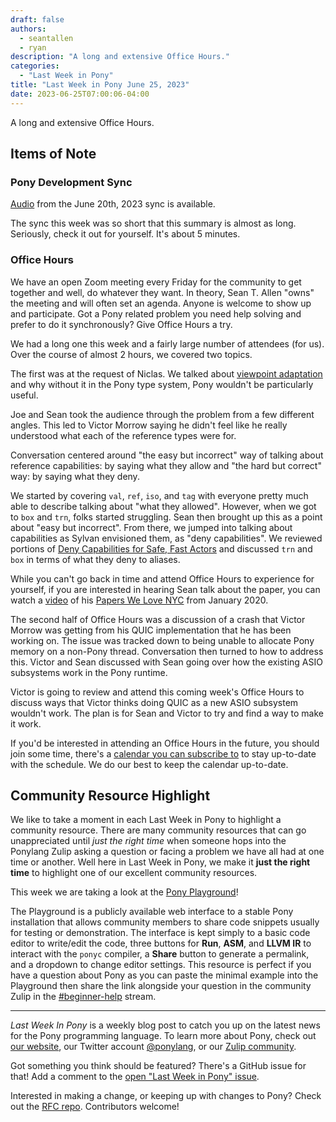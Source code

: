 ```yaml
---
draft: false
authors:
  - seantallen
  - ryan
description: "A long and extensive Office Hours."
categories:
  - "Last Week in Pony"
title: "Last Week in Pony June 25, 2023"
date: 2023-06-25T07:00:06-04:00
---
```


A long and extensive Office Hours.

<!-- more -->

## Items of Note

### Pony Development Sync

[Audio](https://vimeo.com/917348005) from the June 20th, 2023 sync is available.

The sync this week was so short that this summary is almost as long. Seriously, check it out for yourself. It's about 5 minutes.

### Office Hours

We have an open Zoom meeting every Friday for the community to get together and well, do whatever they want. In theory, Sean T. Allen "owns" the meeting and will often set an agenda. Anyone is welcome to show up and participate. Got a Pony related problem you need help solving and prefer to do it synchronously? Give Office Hours a try.

We had a long one this week and a fairly large number of attendees (for us). Over the course of almost 2 hours, we covered two topics.

The first was at the request of Niclas. We talked about [viewpoint adaptation](https://tutorial.ponylang.io/reference-capabilities/arrow-types.html?h=viewpoint) and why without it in the Pony type system, Pony wouldn't be particularly useful.

Joe and Sean took the audience through the problem from a few different angles. This led to Victor Morrow saying he didn't feel like he really understood what each of the reference types were for.

Conversation centered around "the easy but incorrect" way of talking about reference capabilities: by saying what they allow and "the hard but correct" way: by saying what they deny.

We started by covering `val`, `ref`, `iso`, and `tag` with everyone pretty much able to describe talking about "what they allowed". However, when we got to `box` and `trn`, folks started struggling. Sean then brought up this as a point about "easy but incorrect". From there, we jumped into talking about capabilities as Sylvan envisioned them, as "deny capabilities". We reviewed portions of [Deny Capabilities for Safe, Fast Actors](https://www.ponylang.io/media/papers/fast-cheap-with-proof.pdf) and discussed `trn` and `box` in terms of what they deny to aliases.

While you can't go back in time and attend Office Hours to experience for yourself, if you are interested in hearing Sean talk about the paper, you can watch a [video](https://www.seantallen.com/talks/deny-capabilities/) of his [Papers We Love NYC](https://paperswelove.org/chapter/newyork/) from January 2020.

The second half of Office Hours was a discussion of a crash that Victor Morrow was getting from his QUIC implementation that he has been working on. The issue was tracked down to being unable to allocate Pony memory on a non-Pony thread. Conversation then turned to how to address this. Victor and Sean discussed with Sean going over how the existing ASIO subsystems work in the Pony runtime.

Victor is going to review and attend this coming week's Office Hours to discuss ways that Victor thinks doing QUIC as a new ASIO subsystem wouldn't work. The plan is for Sean and Victor to try and find a way to make it work.

If you'd be interested in attending an Office Hours in the future, you should join some time, there's a [calendar you can subscribe to](https://calendar.google.com/calendar/ical/4465e68ae24131ae00461a40893f2637a2c9ac510e311a44ff78680e2f183ce3%40group.calendar.google.com/public/basic.ics) to stay up-to-date with the schedule. We do our best to keep the calendar up-to-date.

## Community Resource Highlight

We like to take a moment in each Last Week in Pony to highlight a community resource. There are many community resources that can go unappreciated until _just the right time_ when someone hops into the Ponylang Zulip asking a question or facing a problem we have all had at one time or another. Well here in Last Week in Pony, we make it **just the right time** to highlight one of our excellent community resources.

This week we are taking a look at the [Pony Playground](https://playground.ponylang.io/)!

The Playground is a publicly available web interface to a stable Pony installation that allows community members to share code snippets usually for testing or demonstration. The interface is kept simply to a basic code editor to write/edit the code, three buttons for **Run**, **ASM**, and **LLVM IR** to interact with the `ponyc` compiler, a **Share** button to generate a permalink, and a dropdown to change editor settings. This resource is perfect if you have a question about Pony as you can paste the minimal example into the Playground then share the link alongside your question in the community Zulip in the [#beginner-help](https://ponylang.zulipchat.com/#narrow/stream/189985-beginner-help) stream.

---

_Last Week In Pony_ is a weekly blog post to catch you up on the latest news for the Pony programming language. To learn more about Pony, check out [our website](https://ponylang.io), our Twitter account [@ponylang](https://twitter.com/ponylang), or our [Zulip community](https://ponylang.zulipchat.com).

Got something you think should be featured? There's a GitHub issue for that! Add a comment to the [open "Last Week in Pony" issue](https://github.com/ponylang/ponylang.github.io/issues?q=is%3Aissue+is%3Aopen+label%3Alast-week-in-pony).

Interested in making a change, or keeping up with changes to Pony? Check out the [RFC repo](https://github.com/ponylang/rfcs). Contributors welcome!
